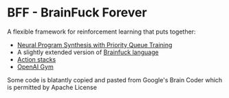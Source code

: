 # BFF - BrainFuck Forever

A flexible framework for reinforcement learning that puts together:
- [Neural Program Synthesis with Priority Queue Training](https://arxiv.org/abs/1801.03526)
- A slightly extended version of [Brainfuck language](https://en.wikipedia.org/wiki/Brainfuck)
- [Action stacks](https://boardgamegeek.com/boardgamemechanic/2689/action-queue)
- [OpenAI Gym](https://gym.openai.com/)

Some code is blatantly copied and pasted from Google's Brain Coder which is permitted by Apache License